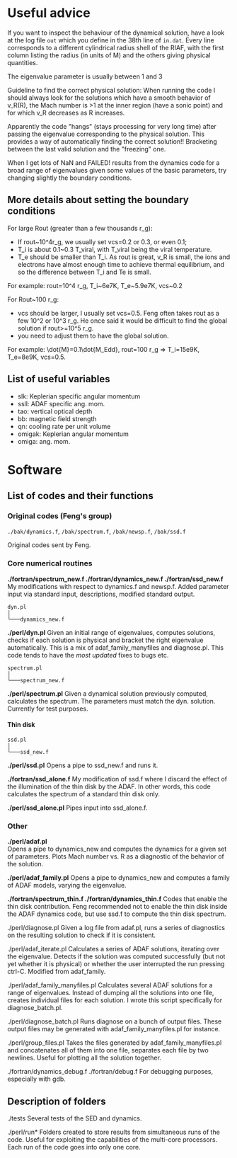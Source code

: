 # Useful advice 

If you want to inspect the behaviour of the dynamical solution,  have a look at the log file `out` which you define in the 38th line of `in.dat`. Every line corresponds to a different cylindrical radius shell of the RIAF, with the first column listing the radius (in units of M) and the others giving physical quantities.

The eigenvalue parameter is usually between 1 and 3
 
Guideline to find the correct physical solution:
When running the code I should always look for the solutions which have a smooth behavior of v_R(R), the Mach number is >1 at the inner region (have a sonic point) and for which v_R decreases as R increases. 

Apparently the code "hangs" (stays processing for very long time) after passing the eigenvalue corresponding to the physical solution. This provides a way of automatically finding the correct solution!! Bracketing between the last valid solution and the "freezing" one.

When I get lots of NaN and FAILED! results from the dynamics code for a broad range of eigenvalues given some values of the basic parameters, try changing slightly the boundary conditions. 


## More details about setting the boundary conditions

For large Rout (greater than a few thousands r_g):
  
* If rout~10^4r_g, we usually set vcs=0.2 or 0.3, or even 0.1; 
* T_i is about 0.1~0.3 T_viral, with T_viral being the viral temperature.
* T_e should be smaller than T_i. As rout is great, v_R is small, the ions and electrons have almost enough time to achieve thermal equilibrium, and so the difference between T_i and Te is small.

For example: rout=10^4 r_g,  T_i~6e7K, T_e~5.9e7K,  vcs~0.2
    
For Rout~100 r_g:

* vcs should be larger,  I usually set vcs=0.5. Feng often takes rout as a few 10^2 or 10^3 r_g. He once said it would be difficult to find the global solution if rout>=10^5 r_g.
* you need to adjust them to have the global solution. 

For example: \dot{M}=0.1\dot{M_Edd}, rout=100 r_g => T_i=15e9K, T_e=8e9K, vcs=0.5.

## List of useful variables

 - slk: Keplerian specific angular momentum
 - ssll: ADAF specific ang. mom.
 - tao: vertical optical depth
 - bb: magnetic field strength
 - qn: cooling rate per unit volume 
 - omigak: Keplerian angular momentum
 - omiga: ang. mom.




# Software 

## List of codes and their functions

### Original codes (Feng's group)

`./bak/dynamics.f`, `/bak/spectrum.f`, `/bak/newsp.f`, `/bak/ssd.f`

Original codes sent by Feng.

### Core numerical routines  

**./fortran/spectrum_new.f
./fortran/dynamics_new.f
./fortran/ssd_new.f**
  My modifications with respect to dynamics.f and newsp.f. Added parameter input via standard input, descriptions, modified standard output.

```
dyn.pl    
│
└───dynamics_new.f
```

**./perl/dyn.pl**
  Given an initial range of eigenvalues, computes solutions, checks if each solution is physical and bracket the right eigenvalue automatically. This is a mix of adaf_family_manyfiles and diagnose.pl. This code tends to have the *most updated* fixes to bugs etc.

```
spectrum.pl    
│
└───spectrum_new.f
```

**./perl/spectrum.pl**
  Given a dynamical solution previously computed, calculates the spectrum. The parameters must match the dyn. solution. Currently for test purposes.

#### Thin disk


```
ssd.pl    
│
└───ssd_new.f
```
  
**./perl/ssd.pl**
  Opens a pipe to ssd_new.f and runs it.

**./fortran/ssd_alone.f**
  My modification of ssd.f where I discard the effect of the illumination of the thin disk by the ADAF. In other words, this code calculates the spectrum of a standard thin disk only.

**./perl/ssd_alone.pl**
  Pipes input into ssd_alone.f.

### Other 

**./perl/adaf.pl**  
Opens a pipe to dynamics_new and computes the dynamics for a given set of parameters. Plots Mach number vs. R as a diagnostic of the behavior of the solution.

**./perl/adaf_family.pl**
  Opens a pipe to dynamics_new and computes a family of ADAF models, varying the eigenvalue.

**./fortran/spectrum_thin.f
./fortran/dynamics_thin.f**
  Codes that enable the thin disk contribution. Feng recommended not to enable the thin disk inside the ADAF dynamics code, but use ssd.f to compute the thin disk spectrum.

./perl/diagnose.pl
  Given a log file from adaf.pl, runs a series of diagnostics on the resulting solution to check if it is consistent.
  
./perl/adaf_iterate.pl
  Calculates a series of ADAF solutions, iterating over the eigenvalue. Detects if the solution was computed successfully (but not yet whether it is physical) or whether the user interrupted the run pressing ctrl-C. Modified from adaf_family.

./perl/adaf_family_manyfiles.pl
  Calculates several ADAF solutions for a range of eigenvalues. Instead of dumping all the solutions into one file, creates individual files for each solution. I wrote this script specifically for diagnose_batch.pl.

./perl/diagnose_batch.pl
  Runs diagnose on a bunch of output files. These output files may be generated with adaf_family_manyfiles.pl for instance.

./perl/group_files.pl
  Takes the files generated by adaf_family_manyfiles.pl and concatenates all of them into one file, separates each file by two newlines. Useful for plotting all the solution together.
  
./fortran/dynamics_debug.f
./fortran/debug.f
  For debugging purposes, especially with gdb.


## Description of folders

./tests
  Several tests of the SED and dynamics.

./perl/run*
  Folders created to store results from simultaneous runs of the code. Useful for exploiting the capabilities of the multi-core processors. Each run of the code goes into only one core.